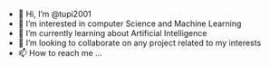 - 👋 Hi, I’m @tupi2001
- 👀 I’m interested in computer Science and Machine Learning
- 🌱 I’m currently learning about Artificial Intelligence
- 💞️ I’m looking to collaborate on any project related to my interests
- 📫 How to reach me ...

<!---
tupi2001/tupi2001 is a ✨ special ✨ repository because its `README.md` (this file) appears on your GitHub profile.
You can click the Preview link to take a look at your changes.
--->

